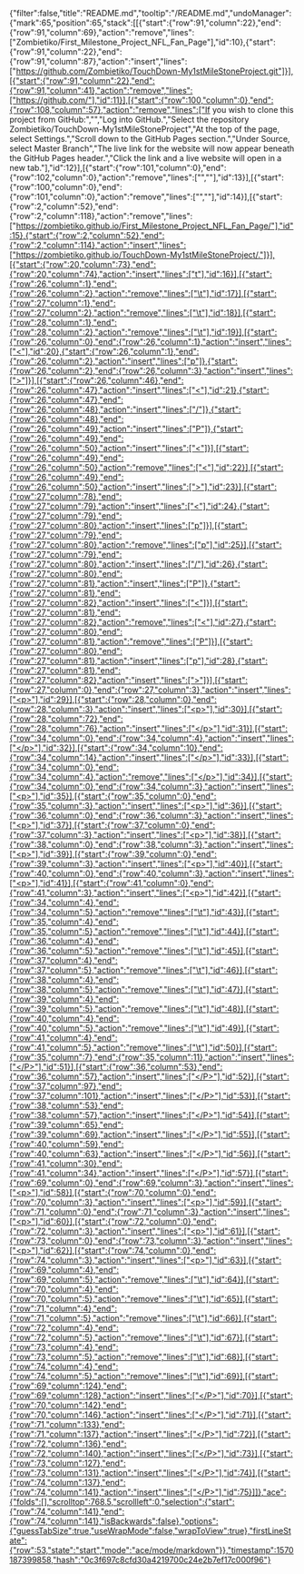 {"filter":false,"title":"README.md","tooltip":"/README.md","undoManager":{"mark":65,"position":65,"stack":[[{"start":{"row":91,"column":22},"end":{"row":91,"column":69},"action":"remove","lines":["Zombietiko/First_Milestone_Project_NFL_Fan_Page"],"id":10},{"start":{"row":91,"column":22},"end":{"row":91,"column":87},"action":"insert","lines":["https://github.com/Zombietiko/TouchDown-My1stMileStoneProject.git"]}],[{"start":{"row":91,"column":22},"end":{"row":91,"column":41},"action":"remove","lines":["https://github.com/"],"id":11}],[{"start":{"row":100,"column":0},"end":{"row":108,"column":57},"action":"remove","lines":["If you wish to clone this project from GitHub:","","Log into GitHub.","Select the repository Zombietiko/TouchDown-My1stMileStoneProject","At the top of the page, select Settings.","Scroll down to the GitHub Pages section.","Under Source, select Master Branch","The live link for the website will now appear beneath the GitHub Pages header.","Click the link and a live website will open in a new tab."],"id":12}],[{"start":{"row":101,"column":0},"end":{"row":102,"column":0},"action":"remove","lines":["",""],"id":13}],[{"start":{"row":100,"column":0},"end":{"row":101,"column":0},"action":"remove","lines":["",""],"id":14}],[{"start":{"row":2,"column":52},"end":{"row":2,"column":118},"action":"remove","lines":["https://zombietiko.github.io/First_Milestone_Project_NFL_Fan_Page/"],"id":15},{"start":{"row":2,"column":52},"end":{"row":2,"column":114},"action":"insert","lines":["https://zombietiko.github.io/TouchDown-My1stMileStoneProject/."]}],[{"start":{"row":20,"column":73},"end":{"row":20,"column":74},"action":"insert","lines":["t"],"id":16}],[{"start":{"row":26,"column":1},"end":{"row":26,"column":2},"action":"remove","lines":["\t"],"id":17}],[{"start":{"row":27,"column":1},"end":{"row":27,"column":2},"action":"remove","lines":["\t"],"id":18}],[{"start":{"row":28,"column":1},"end":{"row":28,"column":2},"action":"remove","lines":["\t"],"id":19}],[{"start":{"row":26,"column":0},"end":{"row":26,"column":1},"action":"insert","lines":["<"],"id":20},{"start":{"row":26,"column":1},"end":{"row":26,"column":2},"action":"insert","lines":["p"]},{"start":{"row":26,"column":2},"end":{"row":26,"column":3},"action":"insert","lines":[">"]}],[{"start":{"row":26,"column":46},"end":{"row":26,"column":47},"action":"insert","lines":["<"],"id":21},{"start":{"row":26,"column":47},"end":{"row":26,"column":48},"action":"insert","lines":["/"]},{"start":{"row":26,"column":48},"end":{"row":26,"column":49},"action":"insert","lines":["P"]},{"start":{"row":26,"column":49},"end":{"row":26,"column":50},"action":"insert","lines":["<"]}],[{"start":{"row":26,"column":49},"end":{"row":26,"column":50},"action":"remove","lines":["<"],"id":22}],[{"start":{"row":26,"column":49},"end":{"row":26,"column":50},"action":"insert","lines":[">"],"id":23}],[{"start":{"row":27,"column":78},"end":{"row":27,"column":79},"action":"insert","lines":["<"],"id":24},{"start":{"row":27,"column":79},"end":{"row":27,"column":80},"action":"insert","lines":["p"]}],[{"start":{"row":27,"column":79},"end":{"row":27,"column":80},"action":"remove","lines":["p"],"id":25}],[{"start":{"row":27,"column":79},"end":{"row":27,"column":80},"action":"insert","lines":["/"],"id":26},{"start":{"row":27,"column":80},"end":{"row":27,"column":81},"action":"insert","lines":["P"]},{"start":{"row":27,"column":81},"end":{"row":27,"column":82},"action":"insert","lines":["<"]}],[{"start":{"row":27,"column":81},"end":{"row":27,"column":82},"action":"remove","lines":["<"],"id":27},{"start":{"row":27,"column":80},"end":{"row":27,"column":81},"action":"remove","lines":["P"]}],[{"start":{"row":27,"column":80},"end":{"row":27,"column":81},"action":"insert","lines":["p"],"id":28},{"start":{"row":27,"column":81},"end":{"row":27,"column":82},"action":"insert","lines":[">"]}],[{"start":{"row":27,"column":0},"end":{"row":27,"column":3},"action":"insert","lines":["<p>"],"id":29}],[{"start":{"row":28,"column":0},"end":{"row":28,"column":3},"action":"insert","lines":["<p>"],"id":30}],[{"start":{"row":28,"column":72},"end":{"row":28,"column":76},"action":"insert","lines":["</p>"],"id":31}],[{"start":{"row":34,"column":0},"end":{"row":34,"column":4},"action":"insert","lines":["</p>"],"id":32}],[{"start":{"row":34,"column":10},"end":{"row":34,"column":14},"action":"insert","lines":["</p>"],"id":33}],[{"start":{"row":34,"column":0},"end":{"row":34,"column":4},"action":"remove","lines":["</p>"],"id":34}],[{"start":{"row":34,"column":0},"end":{"row":34,"column":3},"action":"insert","lines":["<p>"],"id":35}],[{"start":{"row":35,"column":0},"end":{"row":35,"column":3},"action":"insert","lines":["<p>"],"id":36}],[{"start":{"row":36,"column":0},"end":{"row":36,"column":3},"action":"insert","lines":["<p>"],"id":37}],[{"start":{"row":37,"column":0},"end":{"row":37,"column":3},"action":"insert","lines":["<p>"],"id":38}],[{"start":{"row":38,"column":0},"end":{"row":38,"column":3},"action":"insert","lines":["<p>"],"id":39}],[{"start":{"row":39,"column":0},"end":{"row":39,"column":3},"action":"insert","lines":["<p>"],"id":40}],[{"start":{"row":40,"column":0},"end":{"row":40,"column":3},"action":"insert","lines":["<p>"],"id":41}],[{"start":{"row":41,"column":0},"end":{"row":41,"column":3},"action":"insert","lines":["<p>"],"id":42}],[{"start":{"row":34,"column":4},"end":{"row":34,"column":5},"action":"remove","lines":["\t"],"id":43}],[{"start":{"row":35,"column":4},"end":{"row":35,"column":5},"action":"remove","lines":["\t"],"id":44}],[{"start":{"row":36,"column":4},"end":{"row":36,"column":5},"action":"remove","lines":["\t"],"id":45}],[{"start":{"row":37,"column":4},"end":{"row":37,"column":5},"action":"remove","lines":["\t"],"id":46}],[{"start":{"row":38,"column":4},"end":{"row":38,"column":5},"action":"remove","lines":["\t"],"id":47}],[{"start":{"row":39,"column":4},"end":{"row":39,"column":5},"action":"remove","lines":["\t"],"id":48}],[{"start":{"row":40,"column":4},"end":{"row":40,"column":5},"action":"remove","lines":["\t"],"id":49}],[{"start":{"row":41,"column":4},"end":{"row":41,"column":5},"action":"remove","lines":["\t"],"id":50}],[{"start":{"row":35,"column":7},"end":{"row":35,"column":11},"action":"insert","lines":["</P>"],"id":51}],[{"start":{"row":36,"column":53},"end":{"row":36,"column":57},"action":"insert","lines":["</P>"],"id":52}],[{"start":{"row":37,"column":97},"end":{"row":37,"column":101},"action":"insert","lines":["</P>"],"id":53}],[{"start":{"row":38,"column":53},"end":{"row":38,"column":57},"action":"insert","lines":["</P>"],"id":54}],[{"start":{"row":39,"column":65},"end":{"row":39,"column":69},"action":"insert","lines":["</P>"],"id":55}],[{"start":{"row":40,"column":59},"end":{"row":40,"column":63},"action":"insert","lines":["</P>"],"id":56}],[{"start":{"row":41,"column":30},"end":{"row":41,"column":34},"action":"insert","lines":["</P>"],"id":57}],[{"start":{"row":69,"column":0},"end":{"row":69,"column":3},"action":"insert","lines":["<p>"],"id":58}],[{"start":{"row":70,"column":0},"end":{"row":70,"column":3},"action":"insert","lines":["<p>"],"id":59}],[{"start":{"row":71,"column":0},"end":{"row":71,"column":3},"action":"insert","lines":["<p>"],"id":60}],[{"start":{"row":72,"column":0},"end":{"row":72,"column":3},"action":"insert","lines":["<p>"],"id":61}],[{"start":{"row":73,"column":0},"end":{"row":73,"column":3},"action":"insert","lines":["<p>"],"id":62}],[{"start":{"row":74,"column":0},"end":{"row":74,"column":3},"action":"insert","lines":["<p>"],"id":63}],[{"start":{"row":69,"column":4},"end":{"row":69,"column":5},"action":"remove","lines":["\t"],"id":64}],[{"start":{"row":70,"column":4},"end":{"row":70,"column":5},"action":"remove","lines":["\t"],"id":65}],[{"start":{"row":71,"column":4},"end":{"row":71,"column":5},"action":"remove","lines":["\t"],"id":66}],[{"start":{"row":72,"column":4},"end":{"row":72,"column":5},"action":"remove","lines":["\t"],"id":67}],[{"start":{"row":73,"column":4},"end":{"row":73,"column":5},"action":"remove","lines":["\t"],"id":68}],[{"start":{"row":74,"column":4},"end":{"row":74,"column":5},"action":"remove","lines":["\t"],"id":69}],[{"start":{"row":69,"column":124},"end":{"row":69,"column":128},"action":"insert","lines":["</P>"],"id":70}],[{"start":{"row":70,"column":142},"end":{"row":70,"column":146},"action":"insert","lines":["</P>"],"id":71}],[{"start":{"row":71,"column":133},"end":{"row":71,"column":137},"action":"insert","lines":["</P>"],"id":72}],[{"start":{"row":72,"column":136},"end":{"row":72,"column":140},"action":"insert","lines":["</P>"],"id":73}],[{"start":{"row":73,"column":127},"end":{"row":73,"column":131},"action":"insert","lines":["</P>"],"id":74}],[{"start":{"row":74,"column":137},"end":{"row":74,"column":141},"action":"insert","lines":["</P>"],"id":75}]]},"ace":{"folds":[],"scrolltop":768.5,"scrollleft":0,"selection":{"start":{"row":74,"column":141},"end":{"row":74,"column":141},"isBackwards":false},"options":{"guessTabSize":true,"useWrapMode":false,"wrapToView":true},"firstLineState":{"row":53,"state":"start","mode":"ace/mode/markdown"}},"timestamp":1570187399858,"hash":"0c3f697c8cfd30a4219700c24e2b7ef17c000f96"}